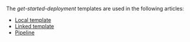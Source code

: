 The _get-started-deployment_ templates are used in the following articles:

- [Local template](https://docs.microsoft.com/azure/azure-resource-manager/templates/deployment-tutorial-local-template)
- [Linked template](https://docs.microsoft.com/azure/azure-resource-manager/templates/deployment-tutorial-linked-template)
- [Pipeline](https://docs.microsoft.com/azure/azure-resource-manager/templates/deployment-tutorial-pipeline)
